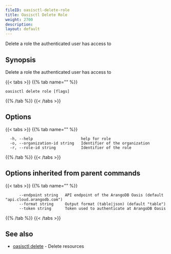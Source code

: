 ```yaml
---
fileID: oasisctl-delete-role
title: Oasisctl Delete Role
weight: 2700
description: 
layout: default
---
```

Delete a role the authenticated user has access to

## Synopsis

Delete a role the authenticated user has access to

{{< tabs >}}
{{% tab name="" %}}
```
oasisctl delete role [flags]
```
{{% /tab %}}
{{< /tabs >}}

## Options

{{< tabs >}}
{{% tab name="" %}}
```
  -h, --help                     help for role
  -o, --organization-id string   Identifier of the organization
  -r, --role-id string           Identifier of the role
```
{{% /tab %}}
{{< /tabs >}}

## Options inherited from parent commands

{{< tabs >}}
{{% tab name="" %}}
```
      --endpoint string   API endpoint of the ArangoDB Oasis (default "api.cloud.arangodb.com")
      --format string     Output format (table|json) (default "table")
      --token string      Token used to authenticate at ArangoDB Oasis
```
{{% /tab %}}
{{< /tabs >}}

## See also

* [oasisctl delete]()	 - Delete resources

